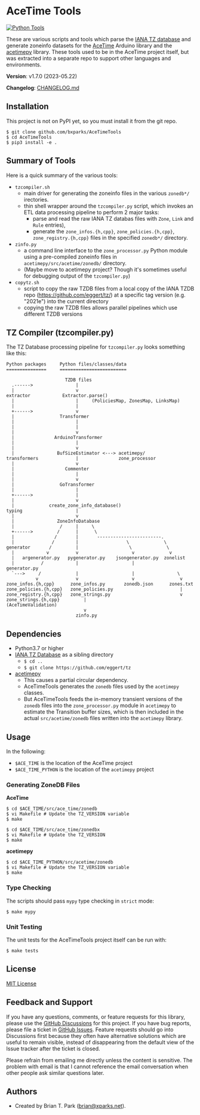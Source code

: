 # AceTime Tools

[![Python Tools](https://github.com/bxparks/AceTimeTools/actions/workflows/python_tools.yml/badge.svg)](https://github.com/bxparks/AceTimeTools/actions/workflows/python_tools.yml)

These are various scripts and tools which parse the [IANA
TZ database](https://www.iana.org/time-zones) and generate zoneinfo datasets for
the [AceTime](https://github.com/bxparks/AceTime) Arduino library and the
[acetimepy](https://github.com/bxparks/acetimepy) library. These tools
used to be in the AceTime project itself, but was extracted into a separate repo
to support other languages and environments.

**Version**: v1.7.0 (2023-05.22)

**Changelog**: [CHANGELOG.md](CHANGELOG.md)

<a name="Installation"></a>
## Installation

This project is not on PyPI yet, so you must install it from the git repo.

```
$ git clone github.com/bxparks/AceTimeTools
$ cd AceTimeTools
$ pip3 install -e .
```

## Summary of Tools

Here is a quick summary of the various tools:

* `tzcompiler.sh`
    * main driver for generating the zoneinfo files in the various `zonedb*/`
      irectories.
    * thin shell wrapper around the `tzcompiler.py` script, which invokes an ETL
      data processing pipeline to perform 2 major tasks:
        * parse and read the raw IANA TZ databas files with `Zone`, `Link` and
        `Rule` entries),
        * generate the `zone_infos.{h,cpp}`, `zone_policies.{h,cpp}`,
        `zone_registry.{h,cpp}` files in the specified `zonedb*/` directory.
* `zinfo.py`
    * a command line interface to the `zone_processor.py` Python
      module using a pre-compiled zoneinfo files in
      `acetimepy/src/acetime/zonedb/` directory.
    * (Maybe move to acetimepy project? Though it's sometimes useful for
      debugging output of the `tzcompiler.py`)
* `copytz.sh`
    * script to copy the raw TZDB files from a local copy of the IANA TZDB repo
      (https://github.com/eggert/tz/) at a specific tag version (e.g. "2021e")
      into the current directory
    * copying the raw TZDB files allows parallel pipelines which use different
      TZDB versions

## TZ Compiler (tzcompiler.py)

The TZ Database processing pipeline for `tzcompiler.py` looks something like
this:

```
Python packages     Python files/classes/data
===============     =========================

                      TZDB files
  .------>                |
  |                       v
extractor            Extractor.parse()
  |                       |     (PoliciesMap, ZonesMap, LinksMap)
  |                       |
  +------>                v
  |                 Transformer
  |                       |
  |                       |
  |                       v
  |               ArduinoTransformer
  |                       |
  |                       v
  |                BufSizeEstimator <---> acetimepy/
transformers              |               zone_processor
  |                       v
  |                   Commenter
  |                       |
  |                       v
  |                 GoTransformer
  |                       |
  +------>                |
  |                       v
  |             create_zone_info_database()
typing                    |
  |                       v
  |                ZoneInfoDatabase
  |                 /     |     \
  +------>         /      |      \
  |               /       |       ------------------------.
  |              /        |                  \             \
generator       /         |                   \             \
  |            v          v                    v             v
  |   argenerator.py   pygenerator.py    jsongenerator.py  zonelist
  |          /            |                    |           generator.py
  `--->     /             |                    |                \
           v              v                    v                 v
zone_infos.{h,cpp}      zone_infos.py       zonedb.json      zones.txt
zone_policies.{h,cpp}   zone_policies.py                         |
zone_registry.{h,cpp}   zone_strings.py                          v
zone_strings.{h,cpp}         |                           (AceTimeValidation)
                             v
                          zinfo.py
```

## Dependencies

* Python3.7 or higher
* [IANA TZ Database](https://github.com/eggert/tz) as a sibling directory
    * `$ cd ..`
    * `$ git clone https://github.com/eggert/tz`
* [acetimepy](https://github.com/bxparks/acetimepy)
    * This causes a partial circular dependency.
    * AceTimeTools generates the `zonedb` files used by the `acetimepy`
      classes.
    * But AceTimeTools feeds the in-memory transient versions of the `zonedb`
      files into the `zone_processor.py` module in `acetimepy` to estimate the
      Transition buffer sizes, which is then included in the actual
      `src/acetime/zonedb` files written into the `acetimepy` library.

## Usage

In the following:

* `$ACE_TIME` is the location of the AceTime project
* `$ACE_TIME_PYTHON` is the location of the `acetimepy` project

### Generating ZoneDB Files

**AceTime**

```
$ cd $ACE_TIME/src/ace_time/zonedb
$ vi Makefile # Update the TZ_VERSION variable
$ make

$ cd $ACE_TIME/src/ace_time/zonedbx
$ vi Makefile # Update the TZ_VERSION
$ make
```

**acetimepy**

```
$ cd $ACE_TIME_PYTHON/src/acetime/zonedb
$ vi Makefile # Update the TZ_VERSION variable
$ make
```

### Type Checking

The scripts should pass `mypy` type checking in `strict` mode:
```
$ make mypy
```

### Unit Testing

The unit tests for the AceTimeTools project itself can be run with:
```
$ make tests
```

<a name="License"></a>
## License

[MIT License](https://opensource.org/licenses/MIT)

<a name="FeedbackAndSupport"></a>
## Feedback and Support

If you have any questions, comments, or feature requests for this library,
please use the [GitHub
Discussions](https://github.com/bxparks/AceTimeTools/discussions) for this
project. If you have bug reports, please file a ticket in [GitHub
Issues](https://github.com/bxparks/AceTimeTools/issues). Feature requests should
go into Discussions first because they often have alternative solutions which
are useful to remain visible, instead of disappearing from the default view of
the Issue tracker after the ticket is closed.

Please refrain from emailing me directly unless the content is sensitive. The
problem with email is that I cannot reference the email conversation when other
people ask similar questions later.

<a name="Authors"></a>
## Authors

* Created by Brian T. Park (brian@xparks.net).
